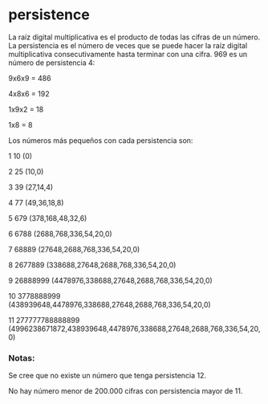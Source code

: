 # persistence
La raíz digital multiplicativa es el producto de todas las cifras de un número.
La persistencia es el número de veces que se puede hacer la raíz digital multiplicativa consecutivamente hasta terminar con una cifra. 969 es un número de persistencia 4:

9x6x9 = 486

4x8x6 = 192

1x9x2 = 18

1x8 = 8

Los números más pequeños con cada persistencia son:

 1	10 (0)
 
 2	25 (10,0)
 
 3	39 (27,14,4)
 
 4	77 (49,36,18,8)
 
 5	679 (378,168,48,32,6)
 
 6	6788 (2688,768,336,54,20,0)
 
 7	68889 (27648,2688,768,336,54,20,0)
 
 8	2677889 (338688,27648,2688,768,336,54,20,0)
 
 9	26888999 (4478976,338688,27648,2688,768,336,54,20,0)
 
10	3778888999 (438939648,4478976,338688,27648,2688,768,336,54,20,0)

11	277777788888899 (4996238671872,438939648,4478976,338688,27648,2688,768,336,54,20,0)

### Notas:
Se cree que no existe un número que tenga persistencia 12.

No hay número menor de 200.000 cifras con persistencia mayor de 11.
